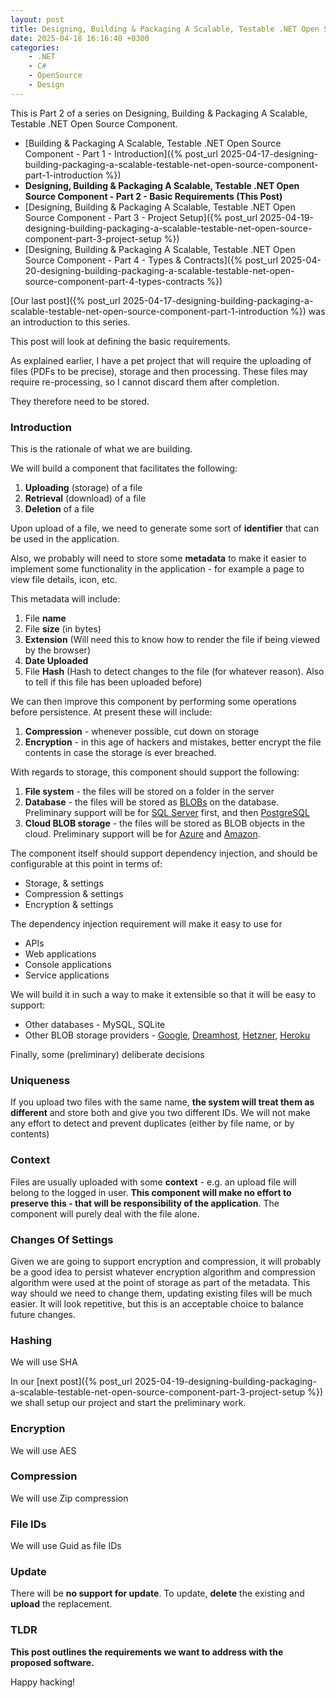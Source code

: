 ```yaml
---
layout: post
title: Designing, Building & Packaging A Scalable, Testable .NET Open Source Component - Part 2 - Basic Requirements
date: 2025-04-18 16:16:40 +0300
categories:
    - .NET
    - C#
    - OpenSource
    - Design
---
```


This is Part 2 of a series on Designing, Building & Packaging A Scalable, Testable .NET Open Source Component.

- [Building & Packaging A Scalable, Testable .NET Open Source Component - Part 1 - Introduction]({% post_url 2025-04-17-designing-building-packaging-a-scalable-testable-net-open-source-component-part-1-introduction %})
- **Designing, Building & Packaging A Scalable, Testable .NET Open Source Component - Part 2 - Basic Requirements (This Post)**
- [Designing, Building & Packaging A Scalable, Testable .NET Open Source Component - Part 3 - Project Setup]({% post_url 2025-04-19-designing-building-packaging-a-scalable-testable-net-open-source-component-part-3-project-setup %})
- [Designing, Building & Packaging A Scalable, Testable .NET Open Source Component - Part 4 - Types & Contracts]({% post_url 2025-04-20-designing-building-packaging-a-scalable-testable-net-open-source-component-part-4-types-contracts %})

[Our last post]({% post_url 2025-04-17-designing-building-packaging-a-scalable-testable-net-open-source-component-part-1-introduction %}) was an introduction to this series.

This post will look at defining the basic requirements.

As explained earlier, I have a pet project that will require the uploading of files (PDFs to be precise), storage and then processing. These files may require re-processing, so I cannot discard them after completion.

They therefore need to be stored.

### Introduction

This is the rationale of what we are building.

We will build a component that facilitates the following:

1. **Uploading** (storage) of a file
2. **Retrieval** (download) of a file
3. **Deletion** of a file

Upon upload of a file, we need to generate some sort of **identifier** that can be used in the application.

Also, we probably will need to store some **metadata** to make it easier to implement some functionality in the application - for example a page to view file details, icon, etc.

This metadata will include:

1. File **name**
2. File **size** (in bytes)
3. **Extension** (Will need this to know how to render the file if being viewed by the browser)
4. **Date Uploaded**
5. File **Hash** (Hash to detect changes to the file (for whatever reason). Also to tell if this file has been uploaded before)

We can then improve this component by performing some operations before persistence. At present these will include:

1. **Compression** - whenever possible, cut down on storage
2. **Encryption** - in this age of hackers and mistakes, better encrypt the file contents in case the storage is ever breached.

With regards to storage, this component should support the following:

1. **File system** - the files will be stored on a folder in the server
2. **Database** - the files will be stored as [BLOBs](https://en.wikipedia.org/wiki/Binary_blob) on the database. Preliminary support will be for [SQL Server](https://www.microsoft.com/en-us/sql-server) first, and then [PostgreSQL](https://www.postgresql.org/)
3. **Cloud BLOB storage** - the files will be stored as BLOB objects in the cloud. Preliminary support will be for [Azure](https://azure.microsoft.com/en-us/) and [Amazon](https://aws.amazon.com/).

The component itself should support dependency injection, and should be configurable at this point in terms of:

- Storage, & settings
- Compression & settings
- Encryption & settings

The dependency injection requirement will make it easy to use for

- APIs
- Web applications
- Console applications
- Service applications

 We will build it in such a way to make it extensible so that it will be easy to support:

- Other databases - MySQL, SQLite
- Other BLOB storage providers - [Google](https://cloud.google.com/), [Dreamhost](https://www.dreamhost.com/cloud/storage/), [Hetzner](https://www.hetzner.com/storage/object-storage/), [Heroku](https://elements.heroku.com/addons/ah-s3-object-storage-stackhero)

Finally, some (preliminary) deliberate decisions

### Uniqueness

If you upload two files with the same name, **the system will treat them as different** and store both and give you two different IDs. We will not make any effort to detect and prevent duplicates (either by file name, or by contents)

### Context

Files are usually uploaded with some **context** - e.g. an upload file will belong to the logged in user. **This component will make no effort to preserve this - that will be responsibility of the application**. The component will purely deal with the file alone.

### Changes Of Settings

Given we are going to support encryption and compression, it will probably be a good idea to persist whatever encryption algorithm and compression algorithm were used at the point of storage as part of the metadata. This way should we need to change them, updating existing files will be much easier. It will look repetitive, but this is an acceptable choice to balance future changes.

### Hashing

We will use SHA

In our [next post]({% post_url 2025-04-19-designing-building-packaging-a-scalable-testable-net-open-source-component-part-3-project-setup %}) we shall setup our project and start the preliminary work.

### Encryption

We will use AES

### Compression

We will use Zip compression

### File IDs

We will use Guid as file IDs

### Update

There will be **no support for update**. To update, **delete** the existing and **upload** the replacement.

### TLDR

**This post outlines the requirements we want to address with the proposed software.**

Happy hacking!
